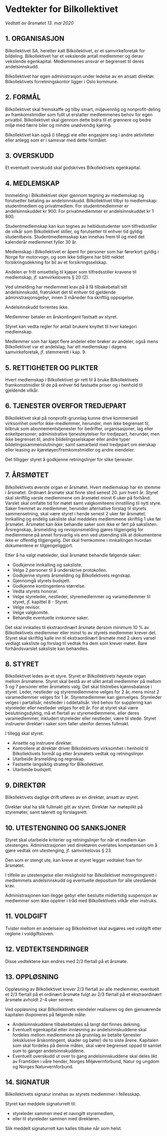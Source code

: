 Vedtekter for Bilkollektivet
============================

_Vedtatt av årsmøtet 13. mai 2020_


## 1. ORGANISASJON

Bilkollektivet SA, heretter kalt Bilkollektivet, er et samvirkeforetak for
bildeling. Bilkollektivet har et vekslende antall medlemmer og derav vekslende
egenkapital. Medlemmenes ansvar er begrenset til deres andelsinnskudd.

Bilkollektivet har egen administrasjon under ledelse av en ansatt direktør.
Bilkollektivets forretningskontor ligger i Oslo kommune.


## 2. FORMÅL

Bilkollektivet skal fremskaffe og tilby smart, miljøvennlig og nonprofit-deling
av framkomstmidler som fullt ut erstatter medlemmenes behov for egen privatbil.
Bilkollektivet skal gjennom dette bidra til et grønnere og bedre miljø med færre
biler og mindre unødvendig kjøring.

Bilkollektivet kan også (i tillegg) eie eller engasjere seg i andre aktiviteter
eller anlegg som er i samsvar med dette formålet.


## 3. OVERSKUDD

Et eventuelt overskudd skal godskrives Bilkollektivets egenkapital.


## 4. MEDLEMSKAP

Innmelding i Bilkollektivet skjer gjennom tegning av medlemskap og forutsetter
betaling av andelsinnskudd. Bilkollektivet tilbyr to medlemskap: studentmedlem
og privatmedlem. For studentmedlemmer er andelsinnskuddet kr 900. For
privatmedlemmer er andelsinnskuddet kr 1 800.

Studentmedlemskap kan kun tegnes av heltidsstudenter som tilfredsstiller de
vilkår som Bilkollektivet stiller, og forutsetter til enhver tid gyldig
studentbevis. Studentmedlemsskap kan innehas frem til og med det kalenderår
medlemmet fyller 30 år.

Medlemskap i Bilkollektivet er åpent for personer som har førerkort gyldig i
Norge for motorvogn, og som ikke tidligere har blitt nektet forsikringsdekning
for bil av et forsikringsselskap.

Andelen er fritt omsettelig til kjøper som tilfredsstiller kravene til
medlemskap, jf. samvirkelovens § 20 (2).

Ved utmelding har medlemmet krav på å få tilbakebetalt sitt andelsinnskudd,
fratrukket det til enhver tid gjeldende administrasjonsgebyr, innen 3 måneder
fra skriftlig oppsigelse.

Andelsinnskudd forrentes ikke.

Medlemmer betaler en årskontingent fastsatt av styret.

Styret kan vedta regler for antall brukere knyttet til hver kategori medlemskap.

Medlemmer som har kjøpt flere andeler eller brøker av andeler, også mens
Bilkollektivet var et andelslag, har ett medlemskap i dagens samvirkeforetak,
jf. stemmerett i kap. 9.


## 5. RETTIGHETER OG PLIKTER

Hvert medlemskap i Bilkollektivet gir rett til å bruke Bilkollektivets
framkomstmidler til de på enhver tid fastsatte priser og i henhold til gjeldende
vilkår.


## 6. TJENESTER OVERFOR TREDJEPART

Bilkollektivet skal på nonprofit-grunnlag kunne drive kommersiell virksomhet
overfor ikke-medlemmer, herunder, men ikke begrenset til, bilbruk som
abonnementstjenester for bedrifter, organisasjoner, lag eller enkeltpersoner;
administrative tjenesteytelser for tredjepart, herunder, men ikke begrenset til,
andre bildelingsselskaper eller andre typer bildelingssammenslutninger; samt
samarbeid med tredjepart om eierskap eller leasing av kjøretøyer/fremkomstmidler
og andre eiendeler.

Det tilligger styret å godkjenne retningslinjer for slike tjenester.


## 7. ÅRSMØTET

Bilkollektivets øverste organ er årsmøtet. Hvert medlemskap har én stemme i
årsmøtet. Ordinært årsmøte skal finne sted senest 20. juni hvert år. Styret skal
skriftlig varsle medlemmene om årsmøtet minst 6 uker på forhånd. Varslet skal
omfatte tid for møtet samt valgkomiteens innstilling til nytt styre. Saker
fremmet av medlemmer, herunder alternative forslag til styrets sammensetning,
skal være styret i hende senest 2 uker før årsmøtet. Innkalling og endelig
saksliste skal meddeles medlemmene skriftlig 1 uke før årsmøtet. Årsmøtet kan
ikke behandle saker som ikke er ført på sakslisten. Årsregnskap, årsmelding og
revisjonsmelding gjøres tilgjengelig for medlemmene på annet forsvarlig vis enn
ved utsending slik at dokumentene ikke er offentlig tilgjengelig. Det skal
fremkomme i innkallingen hvordan dokumentene er tilgjengeliggjort.

Etter å ha valgt møteleder, skal årsmøtet behandle følgende saker:

* Godkjenne innkalling og saksliste.
* Velge 2 personer til å underskrive protokollen.
* Godkjenne styrets årsmelding og Bilkollektivets regnskap.
* Gjennomgå styrets budsjett.
* Godkjenne kontingentens størrelse.
* Vedta styrets honorar.
* Velge styreleder, nestleder, styremedlemmer og varamedlemmer til styret, jf.
  kapittel 8 - Styret.
* Velge revisor.
* Velge valgkomité.
* Behandle eventuelle innkomne saker.

Det skal innkalles til ekstraordinært årsmøte dersom minimum 10 % av
Bilkollektivets medlemmer eller minst to av styrets medlemmer krever det. Styret
skal skriftlig kalle inn til ekstraordinært årsmøte med 2 ukers varsel vedlagt
saksliste og forslag til vedtak fra dem som krever møtet. Bare forhåndsvarslet
saksliste kan behandles.


## 8. STYRET

Bilkollektivet ledes av et styre. Styret er Bilkollektivets høyeste organ mellom
årsmøtene. Styret skal bestå av et ulikt antall medlemmer på mellom 5 og 7
personer etter årsmøtets valg. Det skal tilstrebes kjønnsbalanse i styret.
Leder, nestleder og styremedlemmene velges for 2 år, mens minst 2 varamedlemmer
velges for 1 år. Styremedlemmer kan gjenvelges. Styreleder velges i partallsår,
nestleder i oddetallsår. Ved behov for supplering kan styreleder eller nestleder
velges for ett år. For at styret skal være beslutningsdyktig, må et flertall av
styremedlemmene, eller deres varamedlemmer, inkludert styreleder eller
nestleder, være til stede. Styret instruerer direktør i saker som faller utenfor
dennes fullmakt.

I tillegg skal styret:

* Ansette og instruere direktør.
* Kontrollere at direktør driver Bilkollektivets virksomhet i henhold til
  Bilkollektivets formål og etter årsmøtets vedtak og retningslinjer.
* Utarbeide årsmelding og regnskap.
* Fastsette langsiktig strategi for Bilkollektivet.
* Utarbeide budsjett.


## 9. DIREKTØR

Bilkollektivets daglige drift utføres av en direktør, ansatt av styret.

Direktør skal ha slik fullmakt gitt av styret. Direktør har møteplikt på
styremøter, samt talerett og forslagsrett.


## 10. UTESTENGNING OG SANKSJONER

Styret skal utarbeide kriterier og retningslinjer for når et medlem kan
utestenges. Administrasjonen ved direktøren overlates kompetansen om å gjøre
vedtak om utestenging, jf. samvirkelovas § 23.

Den som er stengt ute, kan kreve at styret legger vedtaket fram for årsmøtet.

I tilfelle av utestengelse eller mislighold har Bilkollektivet motregningsrett i
medlemmets andelsinnskudd og eventuelle depositum for alle utestående krav.

Administrasjonen kan ilegge gebyr eller beslutte midlertidig suspensjon av
medlemmer som ikke opptrer i tråd med Bilkollektivets vilkår eller instruks.


## 11. VOLDGIFT

Tvister mellom en andelseier og Bilkollektivet skal avgjøres ved voldgift etter
reglene i voldgiftsloven.


## 12. VEDTEKTSENDRINGER

Disse vedtektene kan endres med 2/3 flertall på et årsmøte.


## 13. OPPLØSNING

Oppløsning av Bilkollektivet krever 2/3 flertall av alle medlemmer, eventuelt et
2/3 flertall på et ordinært årsmøte fulgt av 2/3 flertall på et ekstraordinært
årsmøte avholdt 2-4 uker senere.

Ved oppløsning skal Bilkollektivets eiendeler realiseres og den gjenværende
kapitalen disponeres på følgende måte:

* Andelsinnskuddene tilbakebetales så langt det finnes dekning.
* Eventuelt egenkapital etter innløsning av andelsinnskuddene skal fordeles
  mellom medlemmene på grunnlag av betalte tjenester (eksklusive årskontingent,
  skader og bøter) de to siste årene. Kapitalen som skal fordeles på denne
  måten, skal være begrenset oppad til samlet sum to ganger andelsinnskuddene.
* Eventuelt overskudd ut over to gang andelsinnskuddene skal deles likt av
  Framtiden i våre hender, Norges Miljøvernforbund, Natur og ungdom og Norges
  Naturvernforbund.


## 14. SIGNATUR

Bilkollektivets signatur innehas av styrets medlemmer i fellesskap.

Styret kan meddele signaturrett til:

* styreleder sammen med et navngitt styremedlem,
* eller til styreleder sammen med direktøren.

Slik meddelt signaturrett kan kalles tilbake når som helst.
